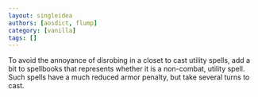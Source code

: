 ```yaml
---
layout: singleidea
authors: [aosdict, flump]
category: [vanilla]
tags: []
---
```

To avoid the annoyance of disrobing in a closet to cast utility spells, add a bit to spellbooks that represents whether it is a non-combat, utility spell. Such spells have a much reduced armor penalty, but take several turns to cast.
